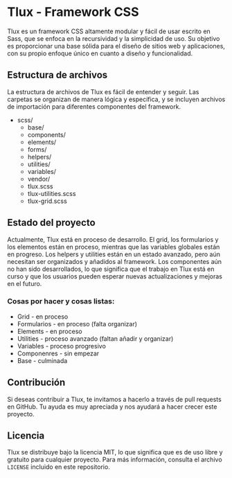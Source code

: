 # Tlux - Framework CSS

Tlux es un framework CSS altamente modular y fácil de usar escrito en Sass, que se enfoca en la recursividad y la simplicidad de uso. Su objetivo es proporcionar una base sólida para el diseño de sitios web y aplicaciones, con su propio enfoque único en cuanto a diseño y funcionalidad.

## Estructura de archivos

La estructura de archivos de Tlux es fácil de entender y seguir. Las carpetas se organizan de manera lógica y específica, y se incluyen archivos de importación para diferentes componentes del framework.


- scss/
    - base/                      <!-- Reset de propiedades HTML -->
    - components/                <!-- Carpeta de componentes -->
    - elements/                  <!-- Carpeta de elementos -->
    - forms/                     <!-- Formularios -->
    - helpers/                   <!-- Los helpers se almacenan aquí -->
    - utilities/                 <!-- Utilities con mixins dentro -->
    - variables/                 <!-- Se modularizan las variables globales -->
    - vendor/                    <!-- Rfs de Bootstrap -->
    - tlux.scss                  <!-- Importación de Tlux -->
    - tlux-utilities.scss        <!-- Importación de Tlux (solo utilities) -->
    - tlux-grid.scss             <!-- Importación de Tlux (solo grid) -->


## Estado del proyecto

Actualmente, Tlux está en proceso de desarrollo. El grid, los formularios y los elementos están en proceso, mientras que las variables globales están en progreso. Los helpers y utilities están en un estado avanzado, pero aún necesitan ser organizados y añadidos al framework. Los componentes aún no han sido desarrollados, lo que significa que el trabajo en Tlux está en curso y que los usuarios pueden esperar nuevas actualizaciones y mejoras en el futuro.

### Cosas por hacer y cosas listas:
- Grid - en proceso
- Formularios - en proceso (falta organizar)
- Elements - en proceso
- Utilities - proceso avanzado (faltan añadir y organizar)
- Variables - proceso progresivo
- Componenres - sin empezar
- Base - culminada

## Contribución

Si deseas contribuir a Tlux, te invitamos a hacerlo a través de pull requests en GitHub. Tu ayuda es muy apreciada y nos ayudará a hacer crecer este proyecto.

## Licencia

Tlux se distribuye bajo la licencia MIT, lo que significa que es de uso libre y gratuito para cualquier proyecto. Para más información, consulta el archivo `LICENSE` incluido en este repositorio.